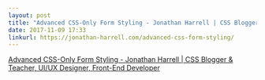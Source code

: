```yaml
---
layout: post
title: "Advanced CSS-Only Form Styling - Jonathan Harrell | CSS Blogger & Teacher, UI/UX Designer, Front-End Developer"
date: 2017-11-09 17:33
linkurl: https://jonathan-harrell.com/advanced-css-form-styling/
---
```


[Advanced CSS-Only Form Styling - Jonathan Harrell | CSS Blogger & Teacher, UI/UX Designer, Front-End Developer](https://jonathan-harrell.com/advanced-css-form-styling/)

> 
